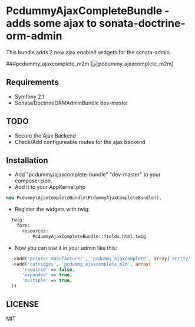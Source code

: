 PcdummyAjaxCompleteBundle - adds some ajax to sonata-doctrine-orm-admin
===============================================

This bundle adds 2 new ajax enabled widgets for the sonata-admin.

###pcdummy_ajaxcomplete_m2m
[![pcdummy_ajaxcomplete_m2m](https://raw.github.com/pcdummy/AjaxCompleteBundle/master/Resources/doc/pcdummy_ajaxcomplete_m2m.png)]

Requirements
----------
* Symfony 2.1
* Sonata/DoctrineORMAdminBundle dev-master

TODO
----------
* Secure the Ajax Backend
* Check/Add configureable routes for the ajax backend

Installation
----------
* Add "pcdummy/ajaxcomplete-bundle" "dev-master" to your composer.json.
* Add it to your AppKernel.php

``` php
new Pcdummy\AjaxCompleteBundle\PcdummyAjaxCompleteBundle(),
```

* Register the widgets with twig:

``` php
  twig:
    form:
      resources:
        - PcdummyAjaxCompleteBundle::fields.html.twig
```

* Now you can use it in your admin like this:

``` php
  ->add('printer_manufacturer', 'pcdummy_ajaxcomplete', array('entity' => "PcdummyPrinterBundle:Manufacturer", 'property' => "name", 'maxRows' => 15))
  ->add('catridges', 'pcdummy_ajaxcomplete_m2m', array(
      'required' => false,
      'expanded' => true,
      'multiple' => true,
  ))
```

LICENSE
----------
MIT
